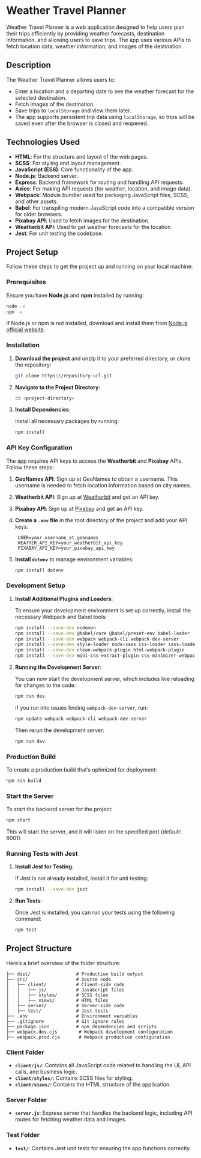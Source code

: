 # **Weather Travel Planner**

Weather Travel Planner is a web application designed to help users plan their trips efficiently by providing weather forecasts, destination information, and allowing users to save trips. The app uses various APIs to fetch location data, weather information, and images of the destination.

## **Description**

The Weather Travel Planner allows users to:

- Enter a location and a departing date to see the weather forecast for the selected destination.
- Fetch images of the destination.
- Save trips to `localStorage` and view them later.
- The app supports persistent trip data using `localStorage`, so trips will be saved even after the browser is closed and reopened.

## **Technologies Used**

- **HTML**: For the structure and layout of the web pages.
- **SCSS**: For styling and layout management.
- **JavaScript (ES6)**: Core functionality of the app.
- **Node.js**: Backend server.
- **Express**: Backend framework for routing and handling API requests.
- **Axios**: For making API requests (for weather, location, and image data).
- **Webpack**: Module bundler used for packaging JavaScript files, SCSS, and other assets.
- **Babel**: For transpiling modern JavaScript code into a compatible version for older browsers.
- **Pixabay API**: Used to fetch images for the destination.
- **Weatherbit API**: Used to get weather forecasts for the location.
- **Jest**: For unit testing the codebase.

## **Project Setup**

Follow these steps to get the project up and running on your local machine:

### **Prerequisites**

Ensure you have **Node.js** and **npm** installed by running:

```bash
node -v
npm -v
```

If Node.js or npm is not installed, download and install them from [Node.js official website](https://nodejs.org/).

### **Installation**

1. **Download the project** and unzip it to your preferred directory, or clone the repository:

   ```bash
   git clone https://repository-url.git
   ```

2. **Navigate to the Project Directory**:

   ```bash
   cd <project-directory>
   ```

3. **Install Dependencies**:

   Install all necessary packages by running:

   ```bash
   npm install
   ```

### **API Key Configuration**

The app requires API keys to access the **Weatherbit** and **Pixabay** APIs. Follow these steps:

1. **GeoNames API**: Sign up at GeoNames to obtain a username. This username is needed to fetch location information based on city names.
2. **Weatherbit API**: Sign up at [Weatherbit](https://www.weatherbit.io/account/create) and get an API key.
3. **Pixabay API**: Sign up at [Pixabay](https://pixabay.com/api/docs/) and get an API key.
4. **Create a `.env` file** in the root directory of the project and add your API keys:

   ```plaintext
    USER=your_username_at_geonames
    WEATHER_API_KEY=your_weatherbit_api_key
    PIXABAY_API_KEY=your_pixabay_api_key
   ```

5. **Install `dotenv`** to manage environment variables:
   ```bash
   npm install dotenv
   ```

### **Development Setup**

1. **Install Additional Plugins and Loaders**:

   To ensure your development environment is set up correctly, install the necessary Webpack and Babel tools:

   ```bash
   npm install --save-dev nodemon
   npm install --save-dev @babel/core @babel/preset-env babel-loader
   npm install --save-dev webpack webpack-cli webpack-dev-server
   npm install --save-dev style-loader node-sass css-loader sass-loader
   npm install --save-dev clean-webpack-plugin html-webpack-plugin
   npm install --save-dev mini-css-extract-plugin css-minimizer-webpack-plugin terser-webpack-plugin
   ```

2. **Running the Development Server**:

   You can now start the development server, which includes live reloading for changes to the code:

   ```bash
   npm run dev
   ```

   If you run into issues finding `webpack-dev-server`, run:

   ```bash
   npm update webpack webpack-cli webpack-dev-server
   ```

   Then rerun the development server:

   ```bash
   npm run dev
   ```

### **Production Build**

To create a production build that’s optimized for deployment:

```bash
npm run build
```

### **Start the Server**

To start the backend server for the project:

```bash
npm start
```

This will start the server, and it will listen on the specified port (default: 8001).

### **Running Tests with Jest**

1. **Install Jest for Testing**:

   If Jest is not already installed, install it for unit testing:

   ```bash
   npm install --save-dev jest
   ```

2. **Run Tests**:

   Once Jest is installed, you can run your tests using the following command:

   ```bash
   npm test
   ```

## **Project Structure**

Here’s a brief overview of the folder structure:

```
├── dist/                 # Production build output
├── src/                  # Source code
│   ├── client/           # Client-side code
│   │   ├── js/           # JavaScript files
│   │   ├── styles/       # SCSS files
│   │   ├── views/        # HTML files
│   ├── server/           # Server-side code
│   ├── test/             # Jest tests
├── .env                  # Environment variables
├── .gitignore            # Git ignore rules
├── package.json          # npm dependencies and scripts
├── webpack.dev.cjs        # Webpack development configuration
├── webpack.prod.cjs       # Webpack production configuration
```

### **Client Folder**

- **`client/js/`**: Contains all JavaScript code related to handling the UI, API calls, and business logic.
- **`client/styles/`**: Contains SCSS files for styling.
- **`client/views/`**: Contains the HTML structure of the application.

### **Server Folder**

- **`server.js`**: Express server that handles the backend logic, including API routes for fetching weather data and images.

### **Test Folder**

- **`test/`**: Contains Jest unit tests for ensuring the app functions correctly.
